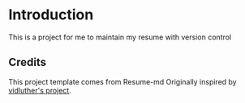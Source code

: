 # Introduction
This is a project for me to maintain my resume with version control

## Credits

This project template comes from Resume-md
Originally inspired by [vidluther's project](https://github.com/vidluther/markdown-resume).
